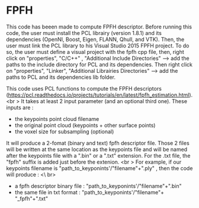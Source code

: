 # FPFH
This code has beeen made to compute FPFH descriptor. 
Before running this code, the user must install the PCL librairy (version 1.8.1) and its dependencies (OpenNI, Boost, Eigen, FLANN, Qhull, and VTK). 
Then, the user must link the PCL library to his Visual Studio 2015 FPFH project. To do so, the user must define a visual project with the fpfh cpp file, 
then, right click on "properties", "C/C++" , "Additional Include Directories" --> add the paths to the include directory for PCL and its dependencies. 
Then right click on "properties", "Linker", "Additional Librairies Directories" --> add the paths to PCL and its dependencies lib folder. 

This code uses PCL functions to compute the FPFH descriptors (https://pcl.readthedocs.io/projects/tutorials/en/latest/fpfh_estimation.html). <br \>
It takes at least 2 input parameter (and an optional third one). These inputs are  : <br />
- the keypoints point cloud filename <br />
- the original point cloud (keypoints + other surface points) <br />
- the voxel size for subsampling (optional)

It will produce a 2-fomat (binary and text) fpfh descriptor file. Those 2 files will be written at the same location as the keypoints file and will be named after the keypoints file with a ".bin" or a ".txt" extension. For the .txt file, the "fpfh" suffix is added just before the extenion. <br \>
For example, if our keypoints filename is "path_to_keyponints'/"filename"+".ply" , then the code will produce : <\ br>
- a fpfh descriptor binary file :  "path_to_keyponints'/"filename"+".bin" 
- the same file in txt format : "path_to_keyponints'/"filename"+ "_fpfh"+".txt" 




